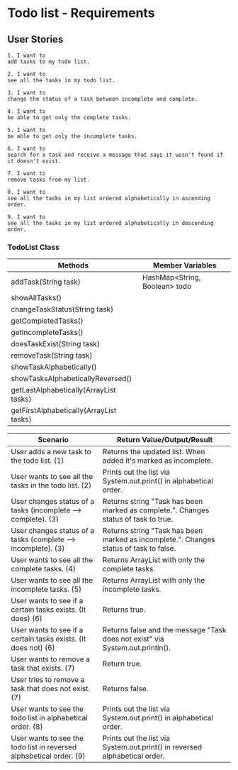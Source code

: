 # Todo list - Requirements

## User Stories

```
1. I want to 
add tasks to my todo list.
```
```
2. I want to 
see all the tasks in my todo list.
```
```
3. I want to 
change the status of a task between incomplete and complete.
```
```
4. I want to 
be able to get only the complete tasks.
```
```
5. I want to 
be able to get only the incomplete tasks.
```
```
6. I want to 
search for a task and receive a message that says it wasn't found if it doesn't exist.
```
```
7. I want to 
remove tasks from my list.
```
```
8. I want to 
see all the tasks in my list ordered alphabetically in ascending order.
```
```
9. I want to 
see all the tasks in my list ordered alphabetically in descending order.
```

### TodoList Class

| Methods                                         | Member Variables              |
|-------------------------------------------------|-------------------------------|
| addTask(String task)                            | HashMap<String, Boolean> todo |
| showAllTasks()                                  |                               |
| changeTaskStatus(String task)                   |                               |
| getCompletedTasks()                             |                               |
| getIncompleteTasks()                            |                               |
| doesTaskExist(String task)                      |                               |
| removeTask(String task)                         |                               |
| showTaskAlphabetically()                        |                               |
| showTasksAlphabeticallyReversed()               |                               |
| getLastAlphabetically(ArrayList<String> tasks)  |                               |
| getFirstAlphabetically(ArrayList<String> tasks) |                               |

| Scenario                                                            | Return Value/Output/Result                                                             |
|---------------------------------------------------------------------|----------------------------------------------------------------------------------------|
| User adds a new task to the todo list. (1)                          | Returns the updated list. When added it's marked as incomplete.                        |
| User wants to see all the tasks in the todo list. (2)               | Prints out the list via System.out.print() in alphabetical order.                      |
| User changes status of a tasks (incomplete --> complete). (3)       | Returns string "Task has been marked as complete.". Changes status of task to true.    |
| User changes status of a tasks (complete --> incomplete). (3)       | Returns string "Task has been marked as incomplete.". Changes status of task to false. |
| User wants to see all the complete tasks. (4)                       | Returns ArrayList with only the complete tasks.                                        |
| User wants to see all the incomplete tasks. (5)                     | Returns ArrayList with only the incomplete tasks.                                      |
| User wants to see if a certain tasks exists. (It does) (6)          | Returns true.                                                                          |
| User wants to see if a certain tasks exists. (It does not) (6)      | Returns false and the message "Task does not exist" via System.out.println().          |
| User wants to remove a task that exists. (7)                        | Return true.                                                                           |
| User tries to remove a task that does not exist. (7)                | Returns false.                                                                         |
| User wants to see the todo list in alphabetical order. (8)          | Prints out the list via System.out.print() in alphabetical order.                      |
| User wants to see the todo list in reversed alphabetical order. (9) | Prints out the list via System.out.print() in reversed alphabetical order.             |
